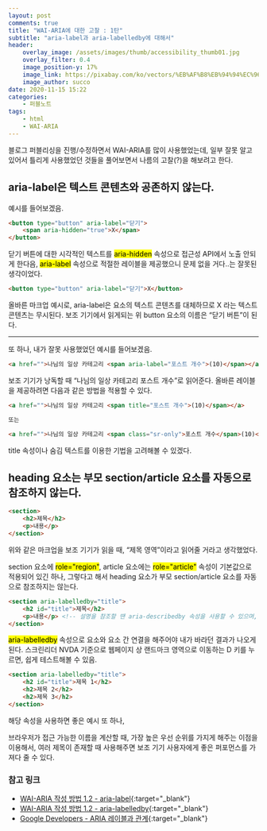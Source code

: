 ```yaml
---
layout: post
comments: true
title: "WAI-ARIA에 대한 고찰 : 1탄"
subtitle: "aria-label과 aria-labelledby에 대해서"
header:
    overlay_image: /assets/images/thumb/accessibility_thumb01.jpg
    overlay_filter: 0.4
    image_position-y: 17%
    image_link: https://pixabay.com/ko/vectors/%EB%AF%B8%EB%94%94%EC%96%B4-%EB%93%A4%EC%96%B4-%EC%B0%B8%EC%A1%B0-%ED%86%A0%ED%81%AC-2288459/
    image_author: succo
date: 2020-11-15 15:22
categories:
    - 퍼블노트
tags:
    - html
    - WAI-ARIA
---
```


블로그 퍼블리싱을 진행/수정하면서 WAI-ARIA를 많이 사용했었는데, 일부 잘못 알고 있어서 틀리게 사용했었던 것들을 풀어보면서 나름의 고찰(?)을 해보려고 한다.

## aria-label은 텍스트 콘텐츠와 공존하지 않는다.

예시를 들어보겠음.

```html
<button type="button" aria-label="닫기">
    <span aria-hidden="true">X</span>
</button>
```

닫기 버튼에 대한 시각적인 텍스트를 <mark>aria-hidden</mark> 속성으로 접근성 API에서 노출 안되게 한다음, <mark>aria-label</mark> 속성으로 적절한 레이블을 제공했으니 문제 없을 거다..는 잘못된 생각이었다.

```html
<button type="button" aria-label="닫기">X</button>
```

올바른 마크업 예시로, aria-label은 요소의 텍스트 콘텐츠를 대체하므로 X 라는 텍스트 콘텐츠는 무시된다. 보조 기기에서 읽게되는 위 button 요소의 이름은 &ldquo;닫기 버튼&rdquo;이 된다.

---

또 하나, 내가 잘못 사용했었던 예시를 들어보겠음.

```html
<a href="">나님의 일상 카테고리 <span aria-label="포스트 개수">(10)</span></a>
```

보조 기기가 낭독할 때 &ldquo;나님의 일상 카테고리 포스트 개수&rdquo;로 읽어준다. 올바른 레이블을 제공하려면 다음과 같은 방법을 적용할 수 있다.

```html
<a href="">나님의 일상 카테고리 <span title="포스트 개수">(10)</span></a>

또는

<a href="">나님의 일상 카테고리 <span class="sr-only">포스트 개수</span>(10)</a>
```

title 속성이나 숨김 텍스트를 이용한 기법을 고려해볼 수 있겠다.

## heading 요소는 부모 section/article 요소를 자동으로 참조하지 않는다.

```html
<section>
    <h2>제목</h2>
    <p>내용</p>
</section>
```

위와 같은 마크업을 보조 기기가 읽을 때, &ldquo;제목 영역&rdquo;이라고 읽어줄 거라고 생각했었다.

section 요소에 <mark>role="region"</mark>, article 요소에는 <mark>role="article"</mark> 속성이 기본값으로 적용되어 있긴 하나, 그렇다고 해서 heading 요소가 부모 section/article 요소를 자동으로 참조하지는 않는다.

```html
<section aria-labelledby="title">
    <h2 id="title">제목</h2>
    <p>내용</p> <!-- 설명을 참조할 땐 aria-describedby 속성을 사용할 수 있으며, 나중에 다뤄보겠음. -->
</section>
```

<mark>aria-labelledby</mark> 속성으로 요소와 요소 간 연결을 해주어야 내가 바라던 결과가 나오게 된다. 스크린리더 NVDA 기준으로 웹페이지 상 랜드마크 영역으로 이동하는 D 키를 누르면, 쉽게 테스트해볼 수 있음.

```html
<section aria-labelledby="title">
    <h2 id="title">제목 1</h2>
    <h2>제목 2</h2>
    <h2>제목 3</h2>
</section>
```

해당 속성을 사용하면 좋은 예시 또 하나,  

브라우저가 접근 가능한 이름을 계산할 때, 가장 높은 우선 순위를 가지게 해주는 이점을 이용해서, 여러 제목이 존재할 때 사용해주면 보조 기기 사용자에게 좋은 퍼포먼스를 가져다 줄 수 있다.

### 참고 링크

* [WAI-ARIA 작성 방법 1.2 - aria-label](https://mulder21c.github.io/aria-practices/#naming_with_aria-label){:target="_blank"}
* [WAI-ARIA 작성 방법 1.2 - aria-labelledby](https://mulder21c.github.io/aria-practices/#naming_with_aria-labelledby){:target="_blank"}
* [Google Developers - ARIA 레이블과 관계](https://developers.google.com/web/fundamentals/accessibility/semantics-aria/aria-labels-and-relationships?hl=ko){:target="_blank"}